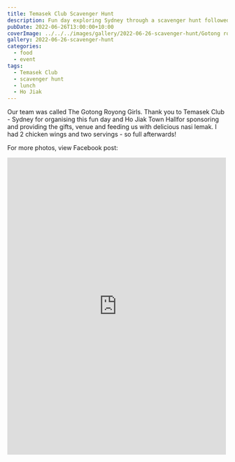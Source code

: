 ```yaml
---
title: Temasek Club Scavenger Hunt
description: Fun day exploring Sydney through a scavenger hunt followed by lunch
pubDate: 2022-06-26T13:00:00+10:00
coverImage: ../../../images/gallery/2022-06-26-scavenger-hunt/Gotong royong girls.jpeg
gallery: 2022-06-26-scavenger-hunt
categories:
  - food
  - event
tags:
  - Temasek Club
  - scavenger hunt
  - lunch
  - Ho Jiak
---
```


Our team was called The Gotong Royong Girls. Thank you to Temasek Club - Sydney for organising this fun day and Ho Jiak Town Hallfor sponsoring and providing the gifts, venue and feeding us with delicious nasi lemak. I had 2 chicken wings and two servings - so full afterwards!

For more photos, view Facebook post:

<iframe src="https://www.facebook.com/plugins/post.php?href=https%3A%2F%2Fwww.facebook.com%2Fchris1.tham%2Fposts%2Fpfbid0WWtPrei9d7hinM3iNH9ASdBAnkqoGUxVLUptyNPavP2yADqCUYi1Ro4YMuycScGHl&show_text=true&width=500" width="500" height="678" style="border:none;overflow:hidden" scrolling="no" frameborder="0" allowfullscreen="true" allow="autoplay; clipboard-write; encrypted-media; picture-in-picture; web-share"></iframe>
